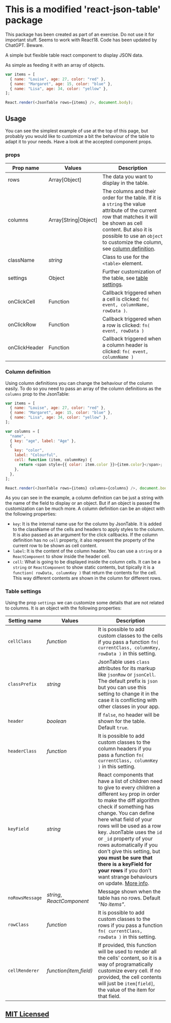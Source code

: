 # This is a modified 'react-json-table' package

This package has been created as part of an exercise. Do not use it for important stuff.
Seems to work with React18. Code has been updated by ChatGPT. Beware.

A simple but flexible table react component to display JSON data.

As simple as feeding it with an array of objects.

```js
var items = [
  { name: "Louise", age: 27, color: "red" },
  { name: "Margaret", age: 15, color: "blue" },
  { name: "Lisa", age: 34, color: "yellow" },
];

React.render(<JsonTable rows={items} />, document.body);
```

## Usage

You can see the simplest example of use at the top of this page, but probably you would like to customize a bit the behaviour of the table to adapt it to your needs. Have a look at the accepted component props.

### props

| Prop name     | Values                | Description                                                                                                                                                                                                                                                           |
| ------------- | --------------------- | --------------------------------------------------------------------------------------------------------------------------------------------------------------------------------------------------------------------------------------------------------------------- |
| rows          | Array[Object]         | The data you want to display in the table.                                                                                                                                                                                                                            |
| columns       | Array[String\|Object] | The columns and their order for the table. If it is a `string` the value attribute of the current row that matches it will be shown as cell content. But also it is possible to use an `object` to customize the column, see [column definition](#column-definition). |
| className     | _string_              | Class to use for the `<table>` element.                                                                                                                                                                                                                               |
| settings      | Object                | Further customization of the table, see [table settings](#table-settings).                                                                                                                                                                                            |
| onClickCell   | Function              | Callback triggered when a cell is clicked: `fn( event, columnName, rowData )`.                                                                                                                                                                                        |
| onClickRow    | Function              | Callback triggered when a row is clicked: `fn( event, rowData )`                                                                                                                                                                                                      |
| onClickHeader | Function              | Callback triggered when a column header is clicked: `fn( event, columnName )`                                                                                                                                                                                         |

### Column definition

Using column definitions you can change the behaviour of the column easily. To do so you need to pass an array of the column definitions as the `columns` prop to the JsonTable:

```js
var items = [
  { name: "Louise", age: 27, color: "red" },
  { name: "Margaret", age: 15, color: "blue" },
  { name: "Lisa", age: 34, color: "yellow" },
];

var columns = [
  "name",
  { key: "age", label: "Age" },
  {
    key: "color",
    label: "Colourful",
    cell: function (item, columnKey) {
      return <span style={{ color: item.color }}>{item.color}</span>;
    },
  },
];

React.render(<JsonTable rows={items} columns={columns} />, document.body);
```

As you can see in the example, a column definition can be just a string with the name of the field to display or an object. But if an object is passed the customization can be much more. A column definition can be an object with the following properties:

- `key`: It is the internal name use for the column by JsonTable. It is added to the className of the cells and headers to apply styles to the column. It is also passed as an argument for the click callbacks. If the column definition has no `cell` property, it also represent the property of the current row to be shown as cell content.
- `label`: It is the content of the column header. You can use a `string` or a `ReactComponent` to show inside the header cell.
- `cell`: What is going to be displayed inside the column cells. It can be a `string` or `ReactComponent` to show static contents, but tipically it is a `function( rowData, columnKey )` that return the contents for the cell. This way different contents are shown in the column for different rows.

### Table settings

Using the prop `settings` we can customize some details that are not related to columns. It is an object with the following properties:

| Setting name    | Values                     | Description                                                                                                                                                                                                                                                                                                                                                                                                                                                                                                                                                      |
| --------------- | -------------------------- | ---------------------------------------------------------------------------------------------------------------------------------------------------------------------------------------------------------------------------------------------------------------------------------------------------------------------------------------------------------------------------------------------------------------------------------------------------------------------------------------------------------------------------------------------------------------- |
| `cellClass`     | _function_                 | It is possible to add custom classes to the cells if you pass a function `fn( currentClass, columnKey, rowData )` in this setting.                                                                                                                                                                                                                                                                                                                                                                                                                               |
| `classPrefix`   | _string_                   | JsonTable uses `class` attributes for its markup like `jsonRow` or `jsonCell`. The default prefix is `json` but you can use this setting to change it in the case it is conflicting with other classes in your app.                                                                                                                                                                                                                                                                                                                                              |
| `header`        | _boolean_                  | If `false`, no header will be shown for the table. Default `true`.                                                                                                                                                                                                                                                                                                                                                                                                                                                                                               |
| `headerClass`   | _function_                 | It is possible to add custom classes to the column headers if you pass a function `fn( currentClass, columnKey )` in this setting.                                                                                                                                                                                                                                                                                                                                                                                                                               |
| `keyField`      | _string_                   | React components that have a list of children need to give to every children a different `key` prop in order to make the diff algorithm check if something has change. You can define here what field of your rows will be used as a row key. JsonTable uses the `id` or `_id` property of your rows automatically if you don't give this setting, but **you must be sure that there is a keyField for your rows** if you don't want strange behaviours on update. [More info](https://facebook.github.io/react/docs/multiple-components.html#dynamic-children). |
| `noRowsMessage` | _string_, _ReactComponent_ | Message shown when the table has no rows. Default _"No items"_.                                                                                                                                                                                                                                                                                                                                                                                                                                                                                                  |
| `rowClass`      | _function_                 | It is possible to add custom classes to the rows if you pass a function `fn( currentClass, rowData )` in this setting.                                                                                                                                                                                                                                                                                                                                                                                                                                           |
| `cellRenderer`  | _function(item,field)_     | If provided, this function will be used to render all the cells' content, so it is a way of programatically customize every cell. If no provided, the cell contents will just be `item[field]`, the value of the item for that field.                                                                                                                                                                                                                                                                                                                            |

## [MIT Licensed](LICENSE)
